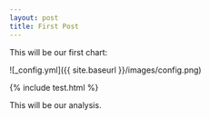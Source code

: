 ```yaml
---
layout: post
title: First Post
---
```


This will be our first chart:

![_config.yml]({{ site.baseurl }}/images/config.png)

{% include test.html %}

This will be our analysis.
